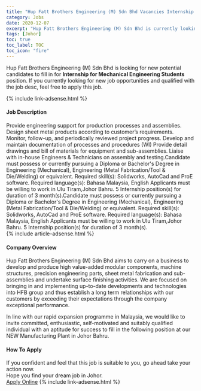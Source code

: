 ```yaml
---
title: "Hup Fatt Brothers Engineering (M) Sdn Bhd Vacancies Internship for Mechanical Engineering Students" 
category: Jobs 
date: 2020-12-07 
excerpt: "Hup Fatt Brothers Engineering (M) Sdn Bhd is currently looking for suitable person to fill in the Internship for Mechanical Engineering Students which positioned at Johor" 
tags: [Johor] 
toc: true 
toc_label: TOC 
toc_icon: "fire" 
--- 
```


<p>Hup Fatt Brothers Engineering (M) Sdn Bhd is looking for new potential candidates to fill in for <b>Internship for Mechanical Engineering Students</b> position. If you currently looking for new job opportunities and qualified with the job desc, feel free to apply this job.
</p>{% include link-adsense.html %} 
<div><div><div><h4>Job Description</h4></div></div><div><div><span><div>Provide engineering support for production processes and assemblies.
Design sheet metal products according to customer&#8217;s requirements.
Monitor, follow-up, and periodically reviewed project progress.
Develop and maintain documentation of processes and procedures (WI)
Provide detail drawings and bill of materials for equipment and sub-assemblies.
Liaise with in-house Engineers &amp; Technicians on assembly and testing.Candidate must possess or currently pursuing a Diploma or Bachelor's Degree in Engineering (Mechanical), Engineering (Metal Fabrication/Tool &amp; Die/Welding) or equivalent.
Required skill(s): Solidworks,  AutoCad and ProE software.
Required language(s): Bahasa Malaysia, English
Applicants must be willing to work in Ulu Tiram,Johor Bahru.
5  Internship position(s) for duration of 3 month(s).Candidate must possess or currently pursuing a Diploma or Bachelor's Degree in Engineering (Mechanical), Engineering (Metal Fabrication/Tool &amp; Die/Welding) or equivalent.
Required skill(s): Solidworks,  AutoCad and ProE software.
Required language(s): Bahasa Malaysia, English
Applicants must be willing to work in Ulu Tiram,Johor Bahru.
5  Internship position(s) for duration of 3 month(s).</div></span></div></div></div> 
{% include article-adsense.html %} 
<div><div><div><h4>Company Overview</h4></div></div><div><div><span><div>Hup Fatt Brothers Engineering (M) Sdn Bhd aims to carry on a business to develop and produce high value-added modular components, machine structures, precision engineering parts, sheet metal fabrication and sub-assemblies and undertake surface finishing activities. We are focused on bringing in and implementing up-to-date developments and technologies into HFB group and thus establish a long term relationships with our customers by exceeding their expectations through the company exceptional performance.

In line with our rapid expansion programme in Malaysia, we would like to invite committed, enthusiastic, self-motivated and suitably qualified individual with an aptitude for success to fill in the following position at our NEW Manufacturing Plant in Johor Bahru.</div></span></div></div></div> 
#### How To Apply 
If you confident and feel that this job is suitable to you, go ahead take your action now. <br/> 
Hope you find your dream job in Johor. <br/> 
<a href="https://www.jobstreet.com.my/en/job/internship-for-mechanical-engineering-students-4438697?jobId=jobstreet-my-job-4438697&sectionRank=18&token=0~3d9f6087-e7d7-4dfc-aeb9-64050daf1723&fr=SRP%20View%20In%20New%20Ta" class="btn btn--info" target="_blank" rel="nofollow noopenner">Apply Online</a> 
{% include link-adsense.html %} 